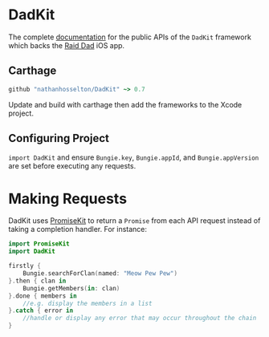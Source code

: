 # DadKit

The complete [documentation](https://nathanhosselton.github.io/DadKit/) for the public APIs of the `DadKit` framework which backs the [Raid Dad](https://raiddad.com) iOS app.

## Carthage

```ruby
github "nathanhosselton/DadKit" ~> 0.7
```

Update and build with carthage then add the frameworks to the Xcode project.

## Configuring Project

`import DadKit` and ensure `Bungie.key`, `Bungie.appId`, and `Bungie.appVersion` are set before executing any requests.

#  Making Requests

DadKit uses [PromiseKit](https://promisekit.org) to return a `Promise` from each API request instead of taking a completion handler. For instance:

```swift
import PromiseKit
import DadKit

firstly {
    Bungie.searchForClan(named: "Meow Pew Pew")
}.then { clan in
    Bungie.getMembers(in: clan)
}.done { members in
    //e.g. display the members in a list
}.catch { error in
    //handle or display any error that may occur throughout the chain
}
```
